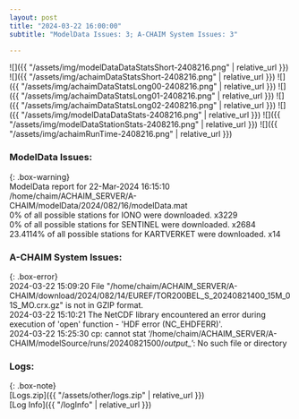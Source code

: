 ```yaml
---
layout: post
title: "2024-03-22 16:00:00"
subtitle: "ModelData Issues: 3; A-CHAIM System Issues: 3"

---
```


![]({{ "/assets/img/modelDataDataStatsShort-2408216.png" | relative_url }})
![]({{ "/assets/img/achaimDataStatsShort-2408216.png" | relative_url }})
![]({{ "/assets/img/achaimDataStatsLong00-2408216.png" | relative_url }})
![]({{ "/assets/img/achaimDataStatsLong01-2408216.png" | relative_url }})
![]({{ "/assets/img/achaimDataStatsLong02-2408216.png" | relative_url }})
![]({{ "/assets/img/modelDataDataStats-2408216.png" | relative_url }})
![]({{ "/assets/img/modelDataStationStats-2408216.png" | relative_url }})
![]({{ "/assets/img/achaimRunTime-2408216.png" | relative_url }})


### ModelData Issues:  
  
{: .box-warning}  
 ModelData report for 22-Mar-2024 16:15:10   
 /home/chaim/ACHAIM_SERVER/A-CHAIM/modelData/2024/082/16/modelData.mat   
 0% of all possible stations for IONO were downloaded. x3229   
 0% of all possible stations for SENTINEL were downloaded. x2684   
 23.4114% of all possible stations for KARTVERKET were downloaded. x14   
  
### A-CHAIM System Issues:  
  
{: .box-error}  
2024-03-22 15:09:20 File "/home/chaim/ACHAIM_SERVER/A-CHAIM/download/2024/082/14/EUREF/TOR200BEL_S_20240821400_15M_01S_MO.crx.gz" is not in GZIP format.  
2024-03-22 15:10:21 The NetCDF library encountered an error during execution of 'open' function - 'HDF error (NC_EHDFERR)'.  
2024-03-22 15:25:30 cp: cannot stat ‘/home/chaim/ACHAIM_SERVER/A-CHAIM/modelSource/runs/20240821500/*output_*’: No such file or directory  

### Logs:  
  
{: .box-note}  
[Logs.zip]({{ "/assets/other/logs.zip" | relative_url }})  
[Log Info]({{ "/logInfo" | relative_url }})  
